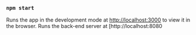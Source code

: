 ### `npm start`

Runs the app in the development mode at [http://localhost:3000](http://localhost:3000) to view it in the browser.
Runs the back-end server at [http://localhost:8080

